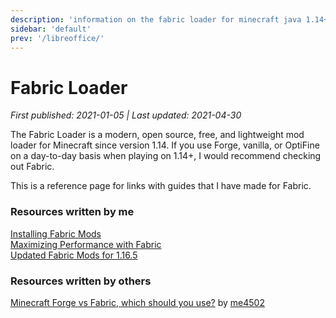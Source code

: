 ```yaml
---
description: 'information on the fabric loader for minecraft java 1.14+.'
sidebar: 'default'
prev: '/libreoffice/'
---
```


# Fabric Loader

*First published: 2021-01-05 | Last updated: 2021-04-30*

The Fabric Loader is a modern, open source, free, and lightweight mod loader for Minecraft since version 1.14. If you use Forge, vanilla, or OptiFine on a day-to-day basis when playing on 1.14+, I would recommend checking out Fabric.

This is a reference page for links with guides that I have made for Fabric.

### Resources written by me

[Installing Fabric Mods](https://empireminecraft.com/threads/83391)  
[Maximizing Performance with Fabric](https://empireminecraft.com/threads/83393)  
[Updated Fabric Mods for 1.16.5](https://empireminecraft.com/threads/83816)

### Resources written by others

[Minecraft Forge vs Fabric, which should you use?](https://madelinemiller.dev/blog/forge-vs-fabric) by [me4502](https://madelinemiller.dev)  
